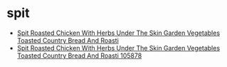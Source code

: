 # spit

 * [Spit Roasted Chicken With Herbs Under The Skin Garden Vegetables Toasted Country Bread And Roasti](../../index/s/spit-roasted-chicken-with-herbs-under-the-skin-garden-vegetables-toasted-country-bread-and-roasti-105878.json)
 * [Spit Roasted Chicken With Herbs Under The Skin Garden Vegetables Toasted Country Bread And Roasti 105878](../../index/s/spit-roasted-chicken-with-herbs-under-the-skin-garden-vegetables-toasted-country-bread-and-roasti-105878.json)
